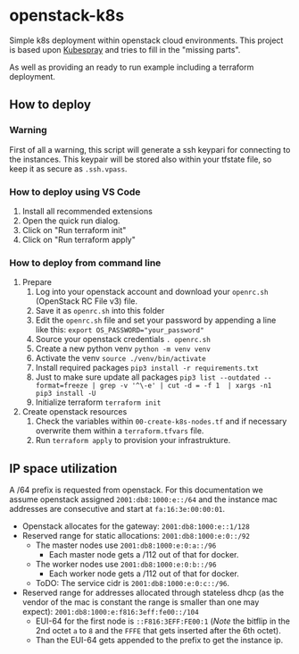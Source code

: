# openstack-k8s

Simple k8s deployment within openstack cloud environments.
This project is based upon [Kubespray](https://github.com/kubernetes-sigs/kubespray.git)
and tries to fill in the "missing parts".

As well as providing an ready to run example including a terraform deployment.

## How to deploy

### Warning

First of all a warning, this script will generate a ssh keypari for connecting to the instances.
This keypair will be stored also within your tfstate file, so keep it as secure as `.ssh.vpass`.

### How to deploy using VS Code

1. Install all recommended extensions
1. Open the quick run dialog.
1. Click on "Run terraform init"
1. Click on "Run terraform apply"

### How to deploy from command line

1. Prepare
    1. Log into your openstack account and download your `openrc.sh` (OpenStack RC File v3) file.
    1. Save it as `openrc.sh` into this folder
    1. Edit the `openrc.sh` file and set your password by appending a line like this: `export OS_PASSWORD="your_password"`
    1. Source your openstack credentials `. openrc.sh`
    1. Create a new python venv `python -m venv venv`
    1. Activate the venv `source ./venv/bin/activate`
    1. Install required packages `pip3 install -r requirements.txt`
    1. Just to make sure update all packages `pip3 list --outdated --format=freeze | grep -v '^\-e' | cut -d = -f 1  | xargs -n1 pip3 install -U`
    1. Initialize terraform `terraform init`
1. Create openstack resources
    1. Check the variables within `00-create-k8s-nodes.tf` and if necessary overwrite them within a `terraform.tfvars` file.
    1. Run `terraform apply` to provision your infrastrukture.

## IP space utilization

A /64 prefix is requested from openstack.
For this documentation we assume openstack assigned `2001:db8:1000:e::/64` and the instance mac addresses are consecutive and start at `fa:16:3e:00:00:01`.

* Openstack allocates for the gateway: `2001:db8:1000:e::1/128`
* Reserved range for static allocations: `2001:db8:1000:e:0::/92`
  * The master nodes use `2001:db8:1000:e:0:a::/96`
    * Each master node gets a /112 out of that for docker.
  * The worker nodes use `2001:db8:1000:e:0:b::/96`
    * Each worker node gets a /112 out of that for docker.
  * ToDO: The service cidr is `2001:db8:1000:e:0:c::/96`.
* Reserved range for addresses allocated through stateless dhcp (as the vendor of the mac is constant the range is smaller than one may expect): `2001:db8:1000:e:f816:3eff:fe00::/104`
  * EUI-64 for the first node is `::F816:3EFF:FE00:1` (*Note* the bitflip in the 2nd octet `a` to `8` and the `FFFE` that gets inserted after the 6th octet).
  * Than the EUI-64 gets appended to the prefix to get the instance ip.
